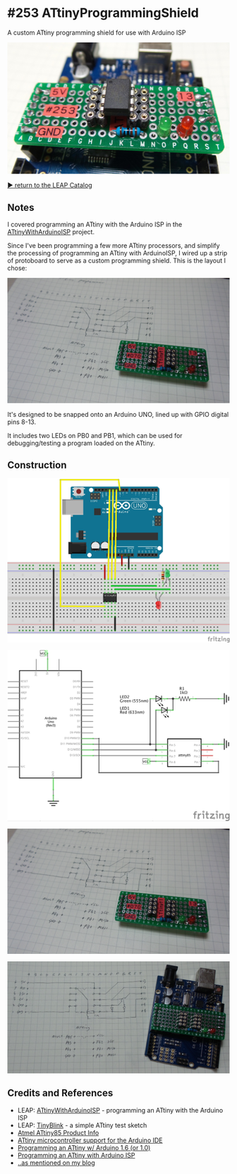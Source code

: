 # #253 ATtinyProgrammingShield

A custom ATtiny programming shield for use with Arduino ISP

![Build](./assets/ATtinyProgrammingShield_build.jpg?raw=true)


[:arrow_forward: return to the LEAP Catalog](http://leap.tardate.com)

## Notes

I covered programming an ATtiny with the Arduino ISP in the [ATtinyWithArduinoISP](../ATtinyWithArduinoISP) project.

Since I've been programming a few more ATtiny processors, and simplify the processing of
programming an ATtiny with ArduinoISP, I wired up a strip of protoboard
to serve as a custom programming shield. This is the layout I chose:

![ATtinyProgrammingShield_layout](./assets/ATtinyProgrammingShield_layout.jpg?raw=true)

It's designed to be snapped onto an Arduino UNO, lined up with GPIO digital pins 8-13.

It includes two LEDs on PB0 and PB1, which can be used for debugging/testing a program loaded on the ATtiny.

## Construction

![Breadboard](./assets/ATtinyProgrammingShield_bb.jpg?raw=true)

![Schematic](./assets/ATtinyProgrammingShield_schematic.jpg?raw=true)

![ATtinyProgrammingShield_layout](./assets/ATtinyProgrammingShield_layout.jpg?raw=true)

![ATtinyProgrammingShield_layout2](./assets/ATtinyProgrammingShield_layout2.jpg?raw=true)

## Credits and References
* LEAP: [ATtinyWithArduinoISP](../ATtinyWithArduinoISP) - programming an ATtiny with the Arduino ISP
* LEAP: [TinyBlink](../TinyBlink) - a simple ATtiny test sketch
* [Atmel ATtiny85 Product Info](http://www.atmel.com/devices/ATTINY85.aspx)
* [ATtiny microcontroller support for the Arduino IDE](https://github.com/damellis/attiny)
* [Programming an ATtiny w/ Arduino 1.6 (or 1.0)](http://highlowtech.org/?p=1695)
* [Programming an ATtiny with Arduino ISP](http://scuola.arduino.cc/lesson/qX1117g/Programming_an_ATtiny_with_Arduino_ISP)
* [..as mentioned on my blog](https://blog.tardate.com/2017/02/leap253-attiny-programming-shield.html)
